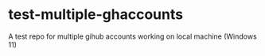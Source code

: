 # test-multiple-ghaccounts
A test repo for multiple gihub accounts working on local machine (Windows 11)
